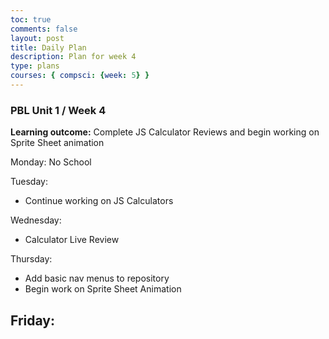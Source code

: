 ```yaml
---
toc: true
comments: false
layout: post
title: Daily Plan
description: Plan for week 4
type: plans
courses: { compsci: {week: 5} }
---
```


### PBL Unit 1 / Week 4

**Learning outcome:** Complete JS Calculator Reviews and begin working on Sprite Sheet animation

Monday: No School

Tuesday:
- Continue working on JS Calculators

Wednesday:
- Calculator Live Review

Thursday:
- Add basic nav menus to repository
- Begin work on Sprite Sheet Animation

Friday:
- 